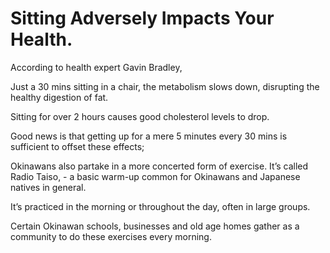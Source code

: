 # Sitting Adversely Impacts Your Health.

According to health expert Gavin Bradley, 

Just a 30 mins sitting in a chair, the metabolism slows down, disrupting the healthy digestion of fat. 

Sitting for over 2 hours causes good cholesterol levels to drop.

Good news is that getting up for a mere 5 minutes every 30 mins is sufficient to offset these effects; 

Okinawans also partake in a more concerted form of exercise. It’s called Radio Taiso, 
    - a basic warm-up common for Okinawans and Japanese natives in general.

It’s practiced in the morning or throughout the day, often in large groups. 

Certain Okinawan schools, businesses and old age homes gather as a community to do these exercises every morning.